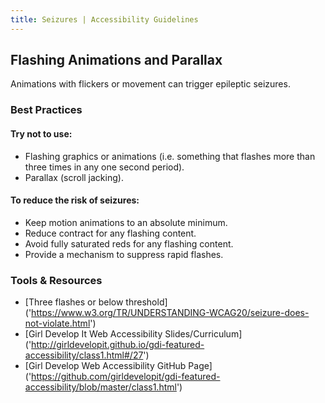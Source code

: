 ```yaml
---
title: Seizures | Accessibility Guidelines
---
```

## Flashing Animations and Parallax

Animations with flickers or movement can trigger epileptic seizures.

### Best Practices
#### Try not to use:
* Flashing graphics or animations (i.e. something that flashes more than three times in any one second period).
* Parallax (scroll jacking).

#### To reduce the risk of seizures:
* Keep motion animations to an absolute minimum.
* Reduce contract for any flashing content.
* Avoid fully saturated reds for any flashing content.
* Provide a mechanism to suppress rapid flashes.

### Tools &amp; Resources
* [Three flashes or below threshold] ('https://www.w3.org/TR/UNDERSTANDING-WCAG20/seizure-does-not-violate.html')
* [Girl Develop It Web Accessibility Slides/Curriculum] ('http://girldevelopit.github.io/gdi-featured-accessibility/class1.html#/27')
* [Girl Develop Web Accessibility GitHub Page] ('https://github.com/girldevelopit/gdi-featured-accessibility/blob/master/class1.html')
